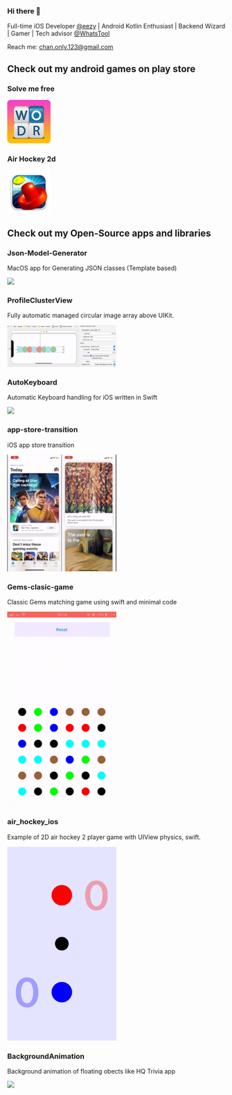 ### Hi there 👋

Full-time iOS Developer <a href="https://eezy.ai" target="_blank">@eezy</a> | Android Kotlin Enthusiast | Backend Wizard | Gamer | Tech advisor <a href="https://app.whatstool.business/" target="_blank">@WhatsTool</a>

Reach me: chan.only.123@gmail.com

## Check out my android games on play store

### Solve me free
<a href="https://play.google.com/store/apps/details?id=com.chanonly123.wordpuzzle" target="_blank">
  <img style="width:100px;height:100px;" src="https://github.com/chanonly123/chanonly123/blob/main/Solve%20me%20free.png?raw=true" />
</a>

### Air Hockey 2d
<a href="https://play.google.com/store/apps/details?id=com.chanonly123.airhockey2d" target="_blank">
  <img style="width:100px;height:100px;" src="https://github.com/chanonly123/chanonly123/blob/main/Air%20Hockey%202d.png?raw=true" />
</a>

## Check out my Open-Source apps and libraries

### Json-Model-Generator
MacOS app for Generating JSON classes (Template based)

<a href="https://github.com/chanonly123/Json-Model-Generator" target="_blank">
  <img style="width:50%;" src="https://github.com/chanonly123/Json-Model-Generator/raw/master/demo1.jpg" />
</a>

### ProfileClusterView
Fully automatic managed circular image array above UIKit.

<a href="https://github.com/chanonly123/ProfileClusterView" target="_blank">
  <img style="width:50%;" src="https://github.com/chanonly123/ProfileClusterView/blob/main/ProfileClusterDemo.gif" />
</a>

### AutoKeyboard
Automatic Keyboard handling for iOS written in Swift

<a href="https://github.com/chanonly123/AutoKeyboard" target="_blank">
  <img style="width:50%;" src="https://github.com/chanonly123/AutoKeyboard/raw/master/demo.gif" />
</a>


### app-store-transition
iOS app store transition

<a href="https://github.com/chanonly123/app-store-transition" target="_blank">
  <img style="width:50%;" src="https://github.com/chanonly123/app-store-transition/raw/master/demo3.gif" />
</a>


### Gems-clasic-game
Classic Gems matching game using swift and minimal code

<a href="https://github.com/chanonly123/Gems-clasic-game" target="_blank">
  <img style="width:50%;" src="https://github.com/chanonly123/Gems-clasic-game/raw/master/demo1.gif" />
</a>

### air_hockey_ios
Example of 2D air hockey 2 player game with UIView physics, swift.

<a href="https://github.com/chanonly123/air_hockey_ios" target="_blank">
  <img style="width:50%;" src="https://github.com/chanonly123/air_hockey_ios/raw/master/demo.gif" />
</a>


### BackgroundAnimation
Background animation of floating obects like HQ Trivia app

<a href="https://github.com/chanonly123/BackgroundAnimation" target="_blank">
  <img style="width:50%;" src="https://github.com/chanonly123/BackgroundAnimation/raw/master/demo.gif" />
</a>


